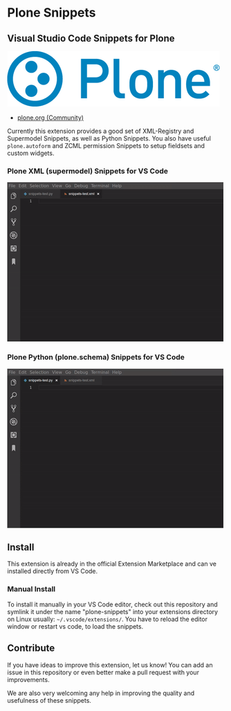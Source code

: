 # Plone Snippets

## Visual Studio Code Snippets for Plone

![Plone logo](https://github.com/plone/plone-vs-snippets/raw/master/images/plone-logo-128.png)

* [plone.org (Community)](https://plone.org)

Currently this extension provides a good set of XML-Registry and Supermodel Snippets, as well as Python Snippets.
You also have useful ``plone.autoform`` and ZCML permission Snippets to setup fieldsets and custom widgets.


### Plone XML (supermodel) Snippets for VS Code

![Plone XML Snippets for VS Code](https://github.com/plone/plone-vs-snippets/raw/master/images/vs-code-snippets-xml.gif)

### Plone Python (plone.schema) Snippets for VS Code

![Plone Python Snippets for VS Code](https://github.com/plone/plone-vs-snippets/raw/master/images/vs-code-snippets-python.gif)


## Install

This extension is already in the official Extension Marketplace and can ve installed directly from VS Code.

### Manual Install

To install it manually in your VS Code editor, check out this repository and symlink it under the name "plone-snippets" into your extensions directory on Linux usually: `~/.vscode/extensions/`.
You have to reload the editor window or restart vs code, to load the snippets.

## Contribute

If you have ideas to improve this extension, let us know! You can add an issue in this repository or even better make a pull request with your improvements.

We are also very welcoming any help in improving the quality and usefulness of these snippets.